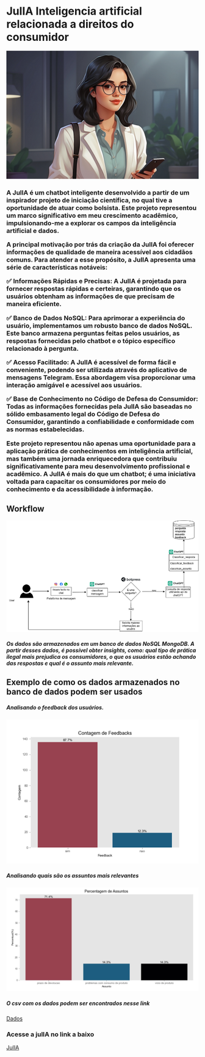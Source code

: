 # JulIA Inteligencia artificial relacionada a direitos do consumidor
<div>
<img src="imagens/julia.jpg" alt="Diagrama">
<h3>A JulIA é um chatbot inteligente desenvolvido a partir de um inspirador projeto de iniciação científica, no qual tive a oportunidade de atuar como bolsista. Este projeto representou um marco significativo em meu crescimento acadêmico, impulsionando-me a explorar os campos da inteligência artificial e dados.

A principal motivação por trás da criação da JulIA foi oferecer informações de qualidade de maneira acessível aos cidadãos comuns. Para atender a esse propósito, a JulIA apresenta uma série de características notáveis:

✅ Informações Rápidas e Precisas: A JulIA é projetada para fornecer respostas rápidas e certeiras, garantindo que os usuários obtenham as informações de que precisam de maneira eficiente.

✅ Banco de Dados NoSQL: Para aprimorar a experiência do usuário, implementamos um robusto banco de dados NoSQL. Este banco armazena perguntas feitas pelos usuários, as respostas fornecidas pelo chatbot e o tópico específico relacionado à pergunta.

✅ Acesso Facilitado: A JulIA é acessível de forma fácil e conveniente, podendo ser utilizada através do aplicativo de mensagens Telegram. Essa abordagem visa proporcionar uma interação amigável e acessível aos usuários.

✅ Base de Conhecimento no Código de Defesa do Consumidor: Todas as informações fornecidas pela JulIA são baseadas no sólido embasamento legal do Código de Defesa do Consumidor, garantindo a confiabilidade e conformidade com as normas estabelecidas.

Este projeto representou não apenas uma oportunidade para a aplicação prática de conhecimentos em inteligência artificial, mas também uma jornada enriquecedora que contribuiu significativamente para meu desenvolvimento profissional e acadêmico. A JulIA é mais do que um chatbot; é uma iniciativa voltada para capacitar os consumidores por meio do conhecimento e da acessibilidade à informação.</h3>

<h2>Workflow</h2>
<img src="imagens/Diagrama sem nome.drawio (4) (1).png" alt="Diagrama">
<h5>Os dados são armazenados em um banco de dados NoSQL MongoDB. A partir desses dados, é possível obter insights, como: qual tipo de prática ilegal mais prejudica os consumidores, o que os usuários estão achando das respostas e qual é o assunto mais relevante.</h5>
<h2>Exemplo de como os dados armazenados no banco de dados podem ser usados</h2>

<h5>Analisando o feedback dos usuários.</h5>
<img src="imagens/Grafico Analises de Feedbacks (1).png" alt="Diagrama">
<h5>Analisando quais são os assuntos mais relevantes</h5>
<img src="imagens/WhatsApp Image 2023-11-15 at 11.01.54 PM (1).jpeg" alt="Diagrama">
<h5>O csv com os dados podem ser encontrados nesse link</h5>
<a href="https://drive.google.com/drive/u/1/folders/1QIvmOuemwuLPVFmmuEWkEsdT0Bx0a24h"> Dados</a>
<h3>Acesse a julIA no link a baixo</h3>
<a href="https://t.me/julia_assistente_bot"> JulIA</a>
</div>



